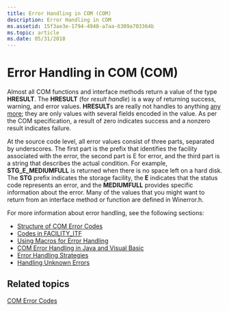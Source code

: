 ```yaml
---
title: Error Handling in COM (COM)
description: Error Handling in COM
ms.assetid: 15f3ae3e-1794-4948-a7aa-6309a703364b
ms.topic: article
ms.date: 05/31/2018
---
```


# Error Handling in COM (COM)

Almost all COM functions and interface methods return a value of the type **HRESULT**. The **HRESULT** (for *result handle*) is a way of returning success, warning, and error values. **HRESULT**s are really not handles to anything [any more](https://devblogs.microsoft.com/oldnewthing/20180117-00/?p=97815); they are only values with several fields encoded in the value. As per the COM specification, a result of zero indicates success and a nonzero result indicates failure.

At the source code level, all error values consist of three parts, separated by underscores. The first part is the prefix that identifies the facility associated with the error, the second part is E for error, and the third part is a string that describes the actual condition. For example, **STG\_E\_MEDIUMFULL** is returned when there is no space left on a hard disk. The **STG** prefix indicates the storage facility, the **E** indicates that the status code represents an error, and the **MEDIUMFULL** provides specific information about the error. Many of the values that you might want to return from an interface method or function are defined in Winerror.h.

For more information about error handling, see the following sections:

-   [Structure of COM Error Codes](structure-of-com-error-codes.md)
-   [Codes in FACILITY\_ITF](codes-in-facility-itf.md)
-   [Using Macros for Error Handling](using-macros-for-error-handling.md)
-   [COM Error Handling in Java and Visual Basic](com-error-handling-in-java-and-visual-basic.md)
-   [Error Handling Strategies](error-handling-strategies.md)
-   [Handling Unknown Errors](handling-unknown-errors.md)

## Related topics

<dl> <dt>

[COM Error Codes](com-error-codes.md)
</dt> </dl>

 

 





